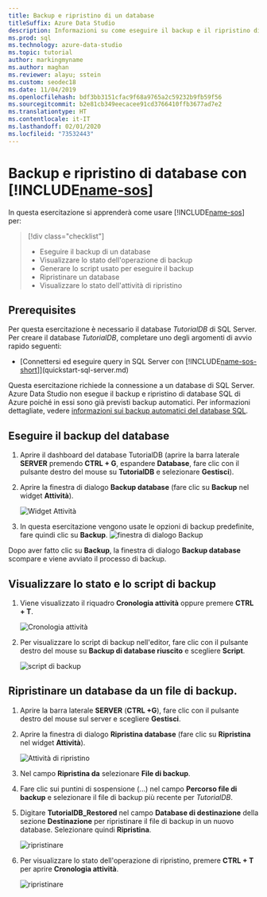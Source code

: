 ```yaml
---
title: Backup e ripristino di un database
titleSuffix: Azure Data Studio
description: Informazioni su come eseguire il backup e il ripristino di un database usando Azure Data Studio
ms.prod: sql
ms.technology: azure-data-studio
ms.topic: tutorial
author: markingmyname
ms.author: maghan
ms.reviewer: alayu; sstein
ms.custom: seodec18
ms.date: 11/04/2019
ms.openlocfilehash: bdf3bb3151cfac9f68a9765a2c59232b9fb59f56
ms.sourcegitcommit: b2e81cb349eecacee91cd3766410ffb3677ad7e2
ms.translationtype: HT
ms.contentlocale: it-IT
ms.lasthandoff: 02/01/2020
ms.locfileid: "73532443"
---
```

# <a name="backup-and-restore-databases-using-includename-sosincludesname-sos-shortmd"></a>Backup e ripristino di database con [!INCLUDE[name-sos](../includes/name-sos-short.md)]

In questa esercitazione si apprenderà come usare [!INCLUDE[name-sos](../includes/name-sos-short.md)] per:
> [!div class="checklist"]
> * Eseguire il backup di un database 
> * Visualizzare lo stato dell'operazione di backup
> * Generare lo script usato per eseguire il backup
> * Ripristinare un database
> * Visualizzare lo stato dell'attività di ripristino

## <a name="prerequisites"></a>Prerequisites

Per questa esercitazione è necessario il database *TutorialDB* di SQL Server. Per creare il database *TutorialDB*, completare uno degli argomenti di avvio rapido seguenti:

* [Connettersi ed eseguire query in SQL Server con [!INCLUDE[name-sos-short](../includes/name-sos-short.md)]](quickstart-sql-server.md)

Questa esercitazione richiede la connessione a un database di SQL Server. Azure Data Studio non esegue il backup e ripristino di database SQL di Azure poiché in essi sono già previsti backup automatici. Per informazioni dettagliate, vedere [informazioni sui backup automatici deI database SQL](https://docs.microsoft.com/azure/sql-database/sql-database-automated-backups).

## <a name="back-up-a-database"></a>Eseguire il backup del database

1. Aprire il dashboard del database TutorialDB (aprire la barra laterale **SERVER** premendo **CTRL + G**, espandere **Database**, fare clic con il pulsante destro del mouse su **TutorialDB** e selezionare **Gestisci**).

2. Aprire la finestra di dialogo **Backup database**  (fare clic su  **Backup** nel widget **Attività**).

   ![Widget Attività](./media/tutorial-backup-restore-sql-server/tasks.png)

3. In questa esercitazione vengono usate le opzioni di backup predefinite, fare quindi clic su **Backup**.
   ![finestra di dialogo Backup](./media/tutorial-backup-restore-sql-server/backup-dialog.png)

Dopo aver fatto clic su **Backup**, la finestra di dialogo **Backup database** scompare e viene avviato il processo di backup.

## <a name="view-the-backup-status-and-view-the-backup-script"></a>Visualizzare lo stato e lo script di backup

1. Viene visualizzato il riquadro **Cronologia attività** oppure premere **CTRL + T**.

   ![Cronologia attività](./media/tutorial-backup-restore-sql-server/task-history.png)

2. Per visualizzare lo script di backup nell'editor, fare clic con il pulsante destro del mouse su **Backup di database riuscito** e scegliere **Script**.

   ![script di backup](./media/tutorial-backup-restore-sql-server/task-script.png)

## <a name="restore-a-database-from-a-backup-file"></a>Ripristinare un database da un file di backup.

1. Aprire la barra laterale **SERVER** (**CTRL +G**), fare clic con il pulsante destro del mouse sul server e scegliere **Gestisci**.

2. Aprire la finestra di dialogo **Ripristina database**  (fare clic su  **Ripristina** nel widget **Attività**).

   ![Attività di ripristino](media/tutorial-backup-restore-sql-server/tasks-restore.png)

3. Nel campo **Ripristina da** selezionare **File di backup**.

4. Fare clic sui puntini di sospensione (...) nel campo **Percorso file di backup** e selezionare il file di backup più recente per *TutorialDB*.

5. Digitare **TutorialDB_Restored** nel campo **Database di destinazione** della sezione **Destinazione** per ripristinare il file di backup in un nuovo database. Selezionare quindi **Ripristina**.

   ![ripristinare](./media/tutorial-backup-restore-sql-server/restore.png)

6. Per visualizzare lo stato dell'operazione di ripristino, premere **CTRL + T** per aprire **Cronologia attività**.

   ![ripristinare](./media/tutorial-backup-restore-sql-server/task-history-restore.png)